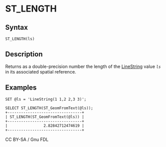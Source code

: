 
# ST_LENGTH

## Syntax


```
ST_LENGTH(ls)
```

## Description


Returns as a double-precision number the length of the
[LineString](../geometry-constructors/linestring.md) value *`ls`* in its associated spatial reference.


## Examples


```
SET @ls = 'LineString(1 1,2 2,3 3)';

SELECT ST_LENGTH(ST_GeomFromText(@ls));
+---------------------------------+
| ST_LENGTH(ST_GeomFromText(@ls)) |
+---------------------------------+
|                2.82842712474619 |
+---------------------------------+
```


CC BY-SA / Gnu FDL

